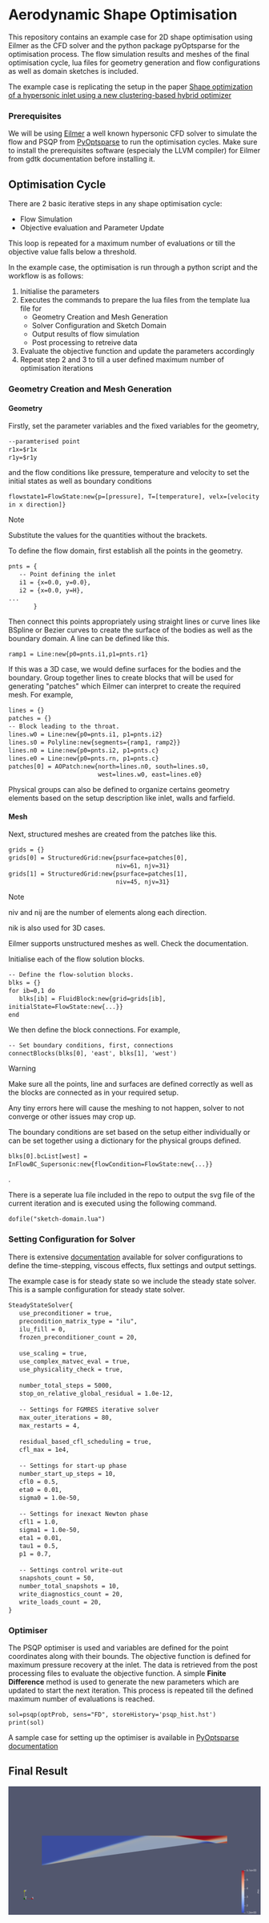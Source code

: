 # Aerodynamic Shape Optimisation
This repository contains an example case for 2D shape optimisation using Eilmer as the CFD solver and the python package pyOptsparse for the optimisation process. The flow simulation results and meshes of the final optimisation cycle, lua files for geometry generation and flow configurations as well as domain sketches is included.

The example case is replicating the setup in the paper [Shape optimization of a hypersonic inlet using a new clustering-based hybrid optimizer](https://arc.aiaa.org/doi/epdf/10.2514/6.2023-3055)

### Prerequisites
We will be using [Eilmer](https://github.com/gdtk-uq/gdtk?tab=readme-ov-file) a well known hypersonic CFD solver to simulate the flow and PSQP from [PyOptsparse](https://github.com/mdolab/pyoptsparse/blob/main/README.md) to run the optimisation cycles. Make sure to install the prerequisites software (especialy the LLVM compiler) for Eilmer from gdtk documentation before installing it.

## Optimisation Cycle 
There are 2 basic iterative steps in any shape optimisation cycle:
* Flow Simulation
* Objective evaluation and Parameter Update

This loop is repeated for a maximum number of evaluations or till the objective value falls below a threshold.


In the example case, the optimisation is run through a python script and the workflow is as follows:
1. Initialise the parameters
2. Executes the commands to prepare the lua files from the template lua file for
   - Geometry Creation and Mesh Generation
   - Solver Configuration and Sketch Domain
   - Output results of flow simulation
   - Post processing to retreive data
3. Evaluate the objective function and update the parameters accordingly
4. Repeat step 2 and 3 to till a user defined maximum number of optimisation iterations


### Geometry Creation and Mesh Generation

#### Geometry
Firstly, set the parameter variables and the fixed variables for the geometry, 
```
--paramterised point
r1x=$r1x
r1y=$r1y
```
and the flow conditions like pressure, temperature and velocity to set the initial states as well as boundary conditions
```
flowstate1=FlowState:new{p=[pressure], T=[temperature], velx=[velocity in x direction]}
```
> [!NOTE]
> Substitute the values for the quantities without the brackets.


To define the flow domain, first establish all the points in the geometry. 
```
pnts = {
   -- Point defining the inlet
   i1 = {x=0.0, y=0.0},
   i2 = {x=0.0, y=H},
...
       }
```


Then connect this points appropriately using straight lines or curve lines like BSpline or Bezier curves to create the surface of the bodies as well as the boundary domain. A line can be defined like this.
```
ramp1 = Line:new{p0=pnts.i1,p1=pnts.r1}
```


If this was a 3D case, we would define surfaces for the bodies and the boundary. 
Group together lines to create blocks that will be used for generating "patches" which Eilmer can interpret to create the required mesh. For example,
```
lines = {}
patches = {}
-- Block leading to the throat.
lines.w0 = Line:new{p0=pnts.i1, p1=pnts.i2}
lines.s0 = Polyline:new{segments={ramp1, ramp2}}
lines.n0 = Line:new{p0=pnts.i2, p1=pnts.c}
lines.e0 = Line:new{p0=pnts.rn, p1=pnts.c}
patches[0] = AOPatch:new{north=lines.n0, south=lines.s0,
                         west=lines.w0, east=lines.e0}
```
Physical groups can also be defined to organize certains geometry elements based on the setup description like inlet, walls and farfield. 

#### Mesh
Next, structured meshes are created from the patches like this.
```
grids = {}
grids[0] = StructuredGrid:new{psurface=patches[0],
                              niv=61, njv=31}
grids[1] = StructuredGrid:new{psurface=patches[1],
                              niv=45, njv=31}
```
> [!NOTE]
> niv and nij are the number of elements along each direction.
> 
> nik is also used for 3D cases.
> 
> Eilmer supports unstructured meshes as well. Check the documentation.


Initialise each of the flow solution blocks.
```
-- Define the flow-solution blocks.
blks = {}
for ib=0,1 do
   blks[ib] = FluidBlock:new{grid=grids[ib], initialState=FlowState:new{...}}
end
```
We then define the block connections. For example, 
```
-- Set boundary conditions, first, connections
connectBlocks(blks[0], 'east', blks[1], 'west')
```
> [!WARNING]
> Make sure all the points, line and surfaces are defined correctly as well as the blocks are connected as in your required setup.
> 
> Any tiny errors here will cause the meshing to not happen, solver to not converge or other issues may crop up.



The boundary conditions are set based on the setup either individually or can be set together using a dictionary for the physical groups defined.
```
blks[0].bcList[west] = InFlowBC_Supersonic:new{flowCondition=FlowState:new{...}}
```
.


There is a seperate lua file included in the repo to output the svg file of the current iteration and is executed using the following command.
```
dofile("sketch-domain.lua")
```

### Setting Configuration for Solver

There is extensive [documentation](https://gdtk.uqcloud.net/docs/eilmer/eilmer-reference-manual/#_configuration_options) available for solver configurations to define the time-stepping, viscous effects, flux settings and output settings.

The example case is for steady state so we include the steady state solver. This is a sample configuration for steady state solver.
```
SteadyStateSolver{
   use_preconditioner = true,
   precondition_matrix_type = "ilu",
   ilu_fill = 0,
   frozen_preconditioner_count = 20,
   
   use_scaling = true,
   use_complex_matvec_eval = true,
   use_physicality_check = true,
   
   number_total_steps = 5000,
   stop_on_relative_global_residual = 1.0e-12,

   -- Settings for FGMRES iterative solver
   max_outer_iterations = 80,
   max_restarts = 4,

   residual_based_cfl_scheduling = true,
   cfl_max = 1e4,

   -- Settings for start-up phase
   number_start_up_steps = 10,
   cfl0 = 0.5,
   eta0 = 0.01,
   sigma0 = 1.0e-50,

   -- Settings for inexact Newton phase
   cfl1 = 1.0,
   sigma1 = 1.0e-50,
   eta1 = 0.01,
   tau1 = 0.5,
   p1 = 0.7,

   -- Settings control write-out
   snapshots_count = 50,
   number_total_snapshots = 10,
   write_diagnostics_count = 20,
   write_loads_count = 20,
}
```

### Optimiser
The PSQP optimiser is used and variables are defined for the point coordinates along with their bounds. The objective function is defined for maximum pressure recovery at the inlet. The data is retrieved from the post processing files to evaluate the objective function. A simple **Finite Difference** method is used to generate the new parameters which are updated to start the next iteration. This process is repeated till the defined maximum number of evaluations is reached.
```
sol=psqp(optProb, sens="FD", storeHistory='psqp_hist.hst')
print(sol)
 ```
A sample case for setting up the optimiser is available in [PyOptsparse documentation](https://mdolab-pyoptsparse.readthedocs-hosted.com/en/latest/quickstart.html)

## Final Result
![Final Optimised Inlet](https://github.com/abhx7/Aerodynamic-Shape-Optimisation/blob/main/Hypersonic%20Inlet%20-%201%20Parameter/rho-plot.png)
